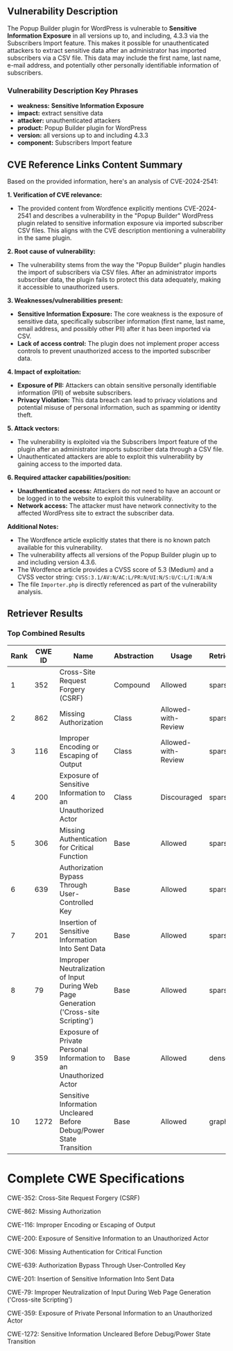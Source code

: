 ## Vulnerability Description
The Popup Builder plugin for WordPress is vulnerable to **Sensitive Information Exposure** in all versions up to, and including, 4.3.3 via the Subscribers Import feature. This makes it possible for unauthenticated attackers to extract sensitive data after an administrator has imported subscribers via a CSV file. This data may include the first name, last name, e-mail address, and potentially other personally identifiable information of subscribers.

### Vulnerability Description Key Phrases
- **weakness:** **Sensitive Information Exposure**
- **impact:** extract sensitive data
- **attacker:** unauthenticated attackers
- **product:** Popup Builder plugin for WordPress
- **version:** all versions up to and including 4.3.3
- **component:** Subscribers Import feature

## CVE Reference Links Content Summary
Based on the provided information, here's an analysis of CVE-2024-2541:

**1. Verification of CVE relevance:**
   - The provided content from Wordfence explicitly mentions CVE-2024-2541 and describes a vulnerability in the "Popup Builder" WordPress plugin related to sensitive information exposure via imported subscriber CSV files. This aligns with the CVE description mentioning a vulnerability in the same plugin.

**2. Root cause of vulnerability:**
   - The vulnerability stems from the way the "Popup Builder" plugin handles the import of subscribers via CSV files. After an administrator imports subscriber data, the plugin fails to protect this data adequately, making it accessible to unauthorized users.

**3. Weaknesses/vulnerabilities present:**
   - **Sensitive Information Exposure:** The core weakness is the exposure of sensitive data, specifically subscriber information (first name, last name, email address, and possibly other PII) after it has been imported via CSV.
   - **Lack of access control:** The plugin does not implement proper access controls to prevent unauthorized access to the imported subscriber data.

**4. Impact of exploitation:**
   - **Exposure of PII:** Attackers can obtain sensitive personally identifiable information (PII) of website subscribers.
   - **Privacy Violation:** This data breach can lead to privacy violations and potential misuse of personal information, such as spamming or identity theft.

**5. Attack vectors:**
   - The vulnerability is exploited via the Subscribers Import feature of the plugin after an administrator imports subscriber data through a CSV file.
   - Unauthenticated attackers are able to exploit this vulnerability by gaining access to the imported data.

**6. Required attacker capabilities/position:**
   - **Unauthenticated access:** Attackers do not need to have an account or be logged in to the website to exploit this vulnerability.
   - **Network access:** The attacker must have network connectivity to the affected WordPress site to extract the subscriber data.

**Additional Notes:**
   - The Wordfence article explicitly states that there is no known patch available for this vulnerability.
   - The vulnerability affects all versions of the Popup Builder plugin up to and including version 4.3.6.
   - The Wordfence article provides a CVSS score of 5.3 (Medium) and a CVSS vector string: `CVSS:3.1/AV:N/AC:L/PR:N/UI:N/S:U/C:L/I:N/A:N`
   - The file `Importer.php` is directly referenced as part of the vulnerability analysis.

## Retriever Results

### Top Combined Results

| Rank | CWE ID | Name | Abstraction | Usage  | Retrievers | Individual Scores |
|------|--------|------|-------------|-------|------------|-------------------|
| 1 | 352 | Cross-Site Request Forgery (CSRF) | Compound | Allowed | sparse | 0.353 |
| 2 | 862 | Missing Authorization | Class | Allowed-with-Review | sparse | 0.344 |
| 3 | 116 | Improper Encoding or Escaping of Output | Class | Allowed-with-Review | sparse | 0.339 |
| 4 | 200 | Exposure of Sensitive Information to an Unauthorized Actor | Class | Discouraged | sparse | 0.338 |
| 5 | 306 | Missing Authentication for Critical Function | Base | Allowed | sparse | 0.336 |
| 6 | 639 | Authorization Bypass Through User-Controlled Key | Base | Allowed | sparse | 0.332 |
| 7 | 201 | Insertion of Sensitive Information Into Sent Data | Base | Allowed | sparse | 0.331 |
| 8 | 79 | Improper Neutralization of Input During Web Page Generation ('Cross-site Scripting') | Base | Allowed | sparse | 0.330 |
| 9 | 359 | Exposure of Private Personal Information to an Unauthorized Actor | Base | Allowed | dense | 0.481 |
| 10 | 1272 | Sensitive Information Uncleared Before Debug/Power State Transition | Base | Allowed | graph | 0.002 |



# Complete CWE Specifications

CWE-352: Cross-Site Request Forgery (CSRF)

CWE-862: Missing Authorization

CWE-116: Improper Encoding or Escaping of Output

CWE-200: Exposure of Sensitive Information to an Unauthorized Actor

CWE-306: Missing Authentication for Critical Function

CWE-639: Authorization Bypass Through User-Controlled Key

CWE-201: Insertion of Sensitive Information Into Sent Data

CWE-79: Improper Neutralization of Input During Web Page Generation ('Cross-site Scripting')

CWE-359: Exposure of Private Personal Information to an Unauthorized Actor

CWE-1272: Sensitive Information Uncleared Before Debug/Power State Transition